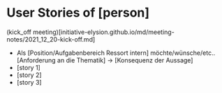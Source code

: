 # User Stories of [person] 
(kick_off meeting)[initiative-elysion.github.io/md/meeting-notes/2021_12_20-kick-off.md]

* Als [Position/Aufgabenbereich Ressort intern] möchte/wünsche/etc.. [Anforderung an die Thematik] -> [Konsequenz der Aussage]
* [story 1]
* [story 2]
* [story 3]